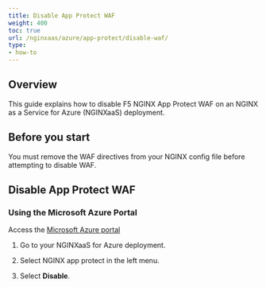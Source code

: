 ```yaml
---
title: Disable App Protect WAF
weight: 400
toc: true
url: /nginxaas/azure/app-protect/disable-waf/
type:
- how-to
---
```


## Overview
This guide explains how to disable F5 NGINX App Protect WAF on an NGINX as a Service for Azure (NGINXaaS) deployment.

## Before you start
You must remove the WAF directives from your NGINX config file before attempting to disable WAF.

## Disable App Protect WAF

### Using the Microsoft Azure Portal

Access the [Microsoft Azure portal](https://portal.azure.com)

1. Go to your NGINXaaS for Azure deployment.

2. Select NGINX app protect in the left menu.

3. Select **Disable**.

